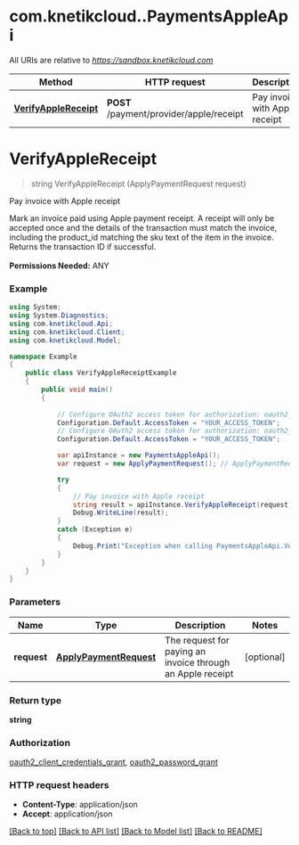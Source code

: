 # com.knetikcloud..PaymentsAppleApi

All URIs are relative to *https://sandbox.knetikcloud.com*

Method | HTTP request | Description
------------- | ------------- | -------------
[**VerifyAppleReceipt**](PaymentsAppleApi.md#verifyapplereceipt) | **POST** /payment/provider/apple/receipt | Pay invoice with Apple receipt


<a name="verifyapplereceipt"></a>
# **VerifyAppleReceipt**
> string VerifyAppleReceipt (ApplyPaymentRequest request)

Pay invoice with Apple receipt

Mark an invoice paid using Apple payment receipt. A receipt will only be accepted once and the details of the transaction must match the invoice, including the product_id matching the sku text of the item in the invoice. Returns the transaction ID if successful. <br><br><b>Permissions Needed:</b> ANY

### Example
```csharp
using System;
using System.Diagnostics;
using com.knetikcloud.Api;
using com.knetikcloud.Client;
using com.knetikcloud.Model;

namespace Example
{
    public class VerifyAppleReceiptExample
    {
        public void main()
        {
            
            // Configure OAuth2 access token for authorization: oauth2_client_credentials_grant
            Configuration.Default.AccessToken = "YOUR_ACCESS_TOKEN";
            // Configure OAuth2 access token for authorization: oauth2_password_grant
            Configuration.Default.AccessToken = "YOUR_ACCESS_TOKEN";

            var apiInstance = new PaymentsAppleApi();
            var request = new ApplyPaymentRequest(); // ApplyPaymentRequest | The request for paying an invoice through an Apple receipt (optional) 

            try
            {
                // Pay invoice with Apple receipt
                string result = apiInstance.VerifyAppleReceipt(request);
                Debug.WriteLine(result);
            }
            catch (Exception e)
            {
                Debug.Print("Exception when calling PaymentsAppleApi.VerifyAppleReceipt: " + e.Message );
            }
        }
    }
}
```

### Parameters

Name | Type | Description  | Notes
------------- | ------------- | ------------- | -------------
 **request** | [**ApplyPaymentRequest**](ApplyPaymentRequest.md)| The request for paying an invoice through an Apple receipt | [optional] 

### Return type

**string**

### Authorization

[oauth2_client_credentials_grant](../README.md#oauth2_client_credentials_grant), [oauth2_password_grant](../README.md#oauth2_password_grant)

### HTTP request headers

 - **Content-Type**: application/json
 - **Accept**: application/json

[[Back to top]](#) [[Back to API list]](../README.md#documentation-for-api-endpoints) [[Back to Model list]](../README.md#documentation-for-models) [[Back to README]](../README.md)

